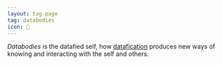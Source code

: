 ```yaml
---
layout: tag-page
tag: databodies
icon: 🔖
---
```


_Databodies_ is the datafied self, how [datafication](https://en.wikipedia.org/wiki/Datafication) produces new ways of knowing and interacting with the self and others.